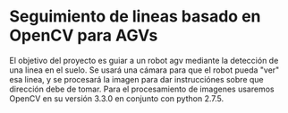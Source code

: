 # Seguimiento de lineas basado en OpenCV para AGVs

El objetivo del proyecto es guiar a un robot agv mediante la detección de una linea en el suelo. Se usará una cámara para 
que el robot pueda "ver" esa linea, y se procesará la imagen para dar instrucciónes sobre que dirección debe de tomar.
Para el procesamiento de imagenes usaremos OpenCV en su versión 3.3.0 en conjunto con python 2.7.5.
